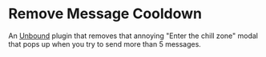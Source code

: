 # Remove Message Cooldown

An [Unbound](https://github.com/unbound-mod/) plugin that removes that annoying "Enter the chill zone" modal that pops up when you try to send more than 5 messages.
